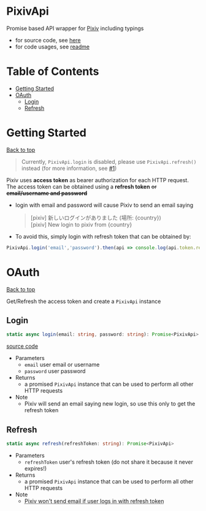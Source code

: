 # PixivApi <!-- omit in toc -->
Promise based API wrapper for [Pixiv](https://www.pixiv.net/) including typings
- for source code, see [here](../src/api/pixiv-api.ts)
- for code usages, see [readme](../README.md)

<!-- omit in toc -->
# Table of Contents 
- [Getting Started](#getting-started)
- [OAuth](#oauth)
    - [Login](#login)
    - [Refresh](#refresh)

# Getting Started
[Back to top](#table-of-contents)

> Currently, `PixivApi.login` is disabled, please use `PixivApi.refresh()` instead (for more information, see [#1](../../issues/1))

Pixiv uses **access token** as bearer authorization for each HTTP request. The access token can be obtained using a **refresh token** ~~or **email/username and password**~~
- login with email and password will cause Pixiv to send an email saying
    > [pixiv] 新しいログインがありました (場所: {country})<br>
    > [pixiv] New login to pixiv from {country} 
- To avoid this, simply login with refresh token that can be obtained by:
```ts
PixivApi.login('email','password').then(api => console.log(api.token.refresh_token));
```

# OAuth
[Back to top](#table-of-contents)

Get/Refresh the access token and create a `PixivApi` instance

## Login
```ts
static async login(email: string, password: string): Promise<PixivApi>
```
[source code](../src/api/pixiv-api.ts#L92)
- Parameters
    - `email` user email or username
    - `password` user password
- Returns
    - a promised `PixivApi` instance that can be used to perform all other HTTP requests
- Note
    - Pixiv will send an email saying new login, so use this only to get the refresh token

## Refresh
```ts
static async refresh(refreshToken: string): Promise<PixivApi>
```
- Parameters
    - `refreshToken` user's refresh token (do not share it because it never expires!)
- Returns
    - a promised `PixivApi` instance that can be used to perform all other HTTP requests
- Note
    - <abbr title="so (ab)use this, not login">Pixiv won't send email if user logs in with refresh token</abbr>
